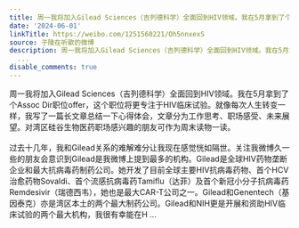 ```yaml
---
title: 周一我将加入Gilead Sciences（吉列德科学）全面回到HIV领域。我在5月拿到了个Assoc Dir职位offer，这个职位将更专注于HIV临床试验。就像每次人生转变一样，我写...
date: '2024-06-01'
linkTitle: https://weibo.com/1251560221/Oh5nnxexS
source: 子陵在听歌的微博
description: 周一我将加入Gilead Sciences（吉列德科学）全面回到HIV领域。我在5月拿到了个Assoc Dir职位offer，这个职位将更专注于HIV临床试验。就像每次人生转变一样，我写了一篇长文章总结一下心得体会，文章分为工作思考、职场感受、未来展望。对湾区硅谷生物医药职场感兴趣的朋友可作为周末读物一读。<br><br>过去十几年，我和Gilead关系的难解难分让我现在感觉恍如隔世。关注我微博久一些的朋友会意识到Gilead是我微博上提到最多的机构。Gilead是全球HIV药物垄断企业和最大抗病毒药制药公司。她开发了目前全球主要HIV抗病毒药物、首个HCV治愈药物Sovaldi、首个流感抗病毒药Tamiflu（达菲）及首个新冠小分子抗病毒药Remdesivir（瑞德西韦），她也是最大CAR-T公司之一。Gilead和Genentech（基因泰克）亦是湾区本土的两个最大制药公司。Gilead和NIH更是开展和资助HIV临床试验的两个最大机构，我很有幸能在H
  ...
disable_comments: true
---
```

周一我将加入Gilead Sciences（吉列德科学）全面回到HIV领域。我在5月拿到了个Assoc Dir职位offer，这个职位将更专注于HIV临床试验。就像每次人生转变一样，我写了一篇长文章总结一下心得体会，文章分为工作思考、职场感受、未来展望。对湾区硅谷生物医药职场感兴趣的朋友可作为周末读物一读。<br><br>过去十几年，我和Gilead关系的难解难分让我现在感觉恍如隔世。关注我微博久一些的朋友会意识到Gilead是我微博上提到最多的机构。Gilead是全球HIV药物垄断企业和最大抗病毒药制药公司。她开发了目前全球主要HIV抗病毒药物、首个HCV治愈药物Sovaldi、首个流感抗病毒药Tamiflu（达菲）及首个新冠小分子抗病毒药Remdesivir（瑞德西韦），她也是最大CAR-T公司之一。Gilead和Genentech（基因泰克）亦是湾区本土的两个最大制药公司。Gilead和NIH更是开展和资助HIV临床试验的两个最大机构，我很有幸能在H ...